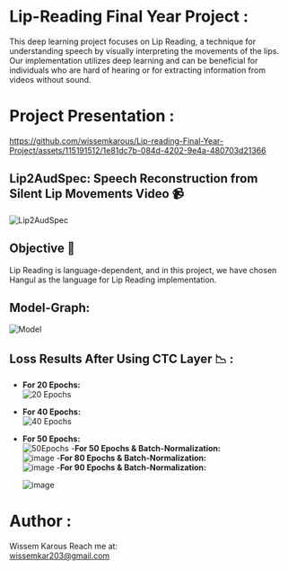 # Lip-Reading Final Year Project :

This deep learning project focuses on Lip Reading, a technique for understanding speech by visually interpreting the movements of the lips.  Our implementation utilizes deep learning and can be beneficial for individuals who are hard of hearing or for extracting information from videos without sound.
# Project Presentation :
https://github.com/wissemkarous/Lip-reading-Final-Year-Project/assets/115191512/1e81dc7b-084d-4202-9e4a-480703d21366 
 

## Lip2AudSpec: Speech Reconstruction from Silent Lip Movements Video 📹
![Lip2AudSpec](https://github.com/wissemkarous/Lip-readingPFA/assets/115191512/b1a8a17b-da29-4424-9e5c-b3f51dd07a27)

## Objective 🎯
Lip Reading is language-dependent, and in this project, we have chosen Hangul as the language for Lip Reading implementation.

## Model-Graph: 
![Model](https://github.com/wissemkarous/Lip-reading-Final-Year-Project/assets/115191512/f5c87939-e3cc-407a-aa82-63bd553b8f4d)

## Loss Results After Using CTC Layer 📉 : 
- **For 20 Epochs:** <br>
  ![20 Epochs](https://github.com/wissemkarous/Lip-reading-Final-Year-Project/assets/115191512/7f546150-bac9-4ac2-aa03-2a06a7cbc9d3)

- **For 40 Epochs:** <br>
  ![40 Epochs](https://github.com/wissemkarous/Lip-reading-Final-Year-Project/assets/115191512/6c5282e6-7276-4a27-8ece-fa31c3c5a576)
- **For 50 Epochs:** <br>
  ![50Epochs](https://github.com/wissemkarous/Lip-reading-Final-Year-Project/assets/115191512/cd822cd9-95a0-4c56-b06d-9a0fd3b3b17e)
 -**For 50 Epochs & Batch-Normalization:** <br>
  ![image](https://github.com/wissemkarous/Lip-reading-Final-Year-Project/assets/115191512/8c8d07b0-597a-431b-8039-498aab624804)
-**For 80 Epochs & Batch-Normalization:** <br>
  ![image](https://github.com/wissemkarous/Lip-reading-Final-Year-Project/assets/115191512/f6a70eed-9851-444e-a4de-53c7d23b196e)
-**For 90 Epochs & Batch-Normalization:** <br>

  ![image](https://github.com/wissemkarous/Lip-reading-Final-Year-Project/assets/115191512/78bbc282-5062-4974-b2a9-9c40742ba057)




# Author  :
Wissem Karous 
Reach me at: <br>
wissemkar203@gmail.com


